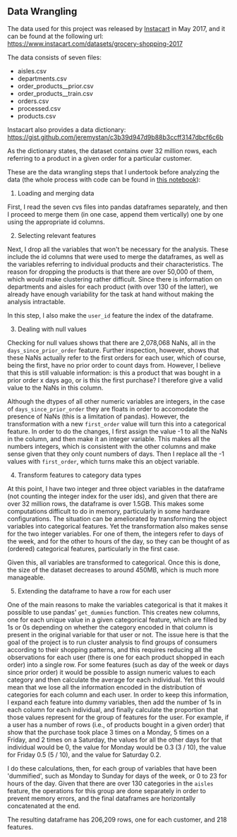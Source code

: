 ## Data Wrangling

The data used for this project was released by [Instacart](https://www.instacart.com) in May 2017, and it can be found at the following url:
https://www.instacart.com/datasets/grocery-shopping-2017

The data consists of seven files:

* aisles.csv
* departments.csv
* order_products__prior.csv
* order_products__train.csv
* orders.csv
* processed.csv
* products.csv

Instacart also provides a data dictionary:
https://gist.github.com/jeremystan/c3b39d947d9b88b3ccff3147dbcf6c6b

As the dictionary states, the dataset contains over 32 million rows, each referring to a product in a given order for a particular customer.

These are the data wrangling steps that I undertook before analyzing the data (the whole process with code can be found in [this notebook](https://github.com/oriolmirosa/instacart_capstone_1/blob/master/data_wrangling/data_wrangling.ipynb)):

1. Loading and merging data

First, I read the seven cvs files into pandas dataframes separately, and then I proceed to merge them (in one case, append them vertically) one by one using the appropriate id columns.

2. Selecting relevant features

Next, I drop all the variables that won't be necessary for the analysis. These include the id columns that were used to merge the dataframes, as well as the variables referring to individual products and their characteristics. The reason for dropping the products is that there are over 50,000 of them, which would make clustering rather difficult. Since there is information on departments and aisles for each product (with over 130 of the latter), we already have enough variability for the task at hand without making the analysis intractable.

In this step, I also make the `user_id` feature the index of the dataframe.

3. Dealing with null values

Checking for null values shows that there are 2,078,068 NaNs, all in the `days_since_prior_order` feature. Further inspection, however, shows that these NaNs actually refer to the first orders for each user, which of course, being the first, have no prior order to count days from. However, I believe that this is still valuable information: is this a product that was bought in a prior order x days ago, or is this the first purchase? I therefore give a valid value to the NaNs in this column.

Although the dtypes of all other numeric variables are integers, in the case of `days_since_prior_order` they are floats in order to accomodate the presence of NaNs (this is a limitation of pandas). However, the transformation with a new `first_order` value will turn this into a categorical feature. In order to do the changes, I first assign the value -1 to all the NaNs in the column, and then make it an integer variable. This makes all the numbers integers, which is consistent with the other columns and make sense given that they only count numbers of days. Then I replace all the -1 values with `first_order`, which turns make this an object variable.

4. Transform features to category data types

At this point, I have two integer and three object variables in the dataframe (not counting the integer index for the user ids), and given that there are over 32 million rows, the dataframe is over 1.5GB. This makes some computations difficult to do in memory, particularly in some hardware configurations. The situation can be ameliorated by transforming the object variables into categorical features. Yet the transformation also makes sense for the two integer variables. For one of them, the integers refer to days of the week, and for the other to hours of the day, so they can be thought of as (ordered) categorical features, particularly in the first case.

Given this, all variables are transformed to categorical. Once this is done, the size of the dataset decreases to around 450MB, which is much more manageable.

5. Extending the dataframe to have a row for each user

One of the main reasons to make the variables categorical is that it makes it possible to use pandas' `get_dummies` function. This creates new columns, one for each unique value in a given categorical feature, which are filled by 1s or 0s depending on whether the category encoded in that column is present in the original variable for that user or not. The issue here is that the goal of the project is to run cluster analysis to find groups of consumers according to their shopping patterns, and this requires reducing all the observations for each user (there is one for each product shopped in each order) into a single row. For some features (such as day of the week or days since prior order) it would be possible to assign numeric values to each category and then calculate the average for each individual. Yet this would mean that we lose all the information encoded in the distribution of categories for each column and each user. In order to keep this information, I expand each feature into dummy variables, then add the number of 1s in each column for each individual, and finally calculate the proportion that those values represent for the group of features for the user. For example, if a user has a number of rows (i.e., of products bought in a given order) that show that the purchase took place 3 times on a Monday, 5 times on a Friday, and 2 times on a Saturday, the values for all the other days for that individual would be 0, the value for Monday would be 0.3 (3 / 10), the value for Friday 0.5 (5 / 10), and the value for Saturday 0.2.

I do these calculations, then, for each group of variables that have been 'dummified', such as Monday to Sunday for days of the week, or 0 to 23 for hours of the day. Given that there are over 130 categories in the `aisles` feature, the operations for this group are done separately in order to prevent memory errors, and the final dataframes are horizontally concatenated at the end.

The resulting dataframe has 206,209 rows, one for each customer, and 218 features.